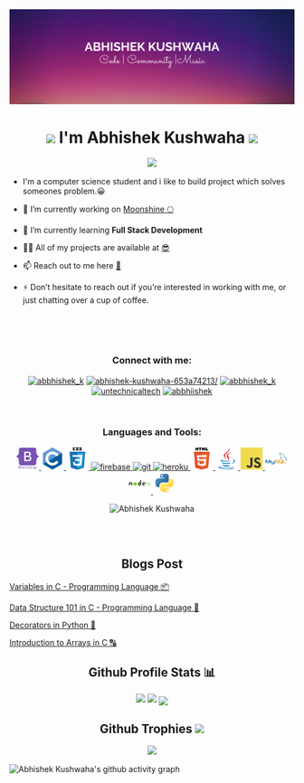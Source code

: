 <img src="./profileheader.png">

<h1 align="center"> <img src="https://c.tenor.com/HO7EBVsu04oAAAAi/pikachu-pokemon.gif" width="50"> I'm Abhishek Kushwaha <img src="https://cdn.discordapp.com/emojis/852778687958482944.gif?v=1" width="50"></h1>
<p align="center">
  <img src="https://readme-typing-svg.herokuapp.com?color=00FFFF&width=380&height=45&lines=UG+at+JIS+UNIVERSITY;GDSC+Lead+22;Discord+Bot+Developer;Full+Stack+Developer;Open-Source+Enthusiast;Nice+To+Meet+You+...;&center=true">
  </p>





- I'm a computer science student and i like to build project which solves someones problem.😀

- 🔭 I’m currently working on [Moonshine 🌕](https://github.com/Abbhiishek/Moonshine/)

- 🌱 I’m currently learning **Full Stack Development**

- 👨‍💻 All of my projects are available at [😎](https://github.com/Abbhiishek)

- 📫 Reach out to me here **[📧](abhishekkushwaha1479@gmail.com)**

- ⚡ Don’t hesitate to reach out if you’re interested in working with me, or just chatting over a cup of coffee.

<br>
<br>
<br>

<h3  align="center">Connect with me:</h3>
<p  align="center">
<a href="https://twitter.com/abbhishek_k" target="blank"><img align="center" src="https://raw.githubusercontent.com/rahuldkjain/github-profile-readme-generator/master/src/images/icons/Social/twitter.svg" alt="abbhishek_k" height="30" width="40" /></a>
<a href="https://linkedin.com/in/abhishek-kushwaha-653a74213/" target="blank"><img align="center" src="https://raw.githubusercontent.com/rahuldkjain/github-profile-readme-generator/master/src/images/icons/Social/linked-in-alt.svg" alt="abhishek-kushwaha-653a74213/" height="30" width="40" /></a>
<a href="https://instagram.com/abbhishek_k" target="blank"><img align="center" src="https://raw.githubusercontent.com/rahuldkjain/github-profile-readme-generator/master/src/images/icons/Social/instagram.svg" alt="abbhishek_k" height="30" width="40" /></a>
<a href="https://www.youtube.com/c/untechnicaltech" target="blank"><img align="center" src="https://raw.githubusercontent.com/rahuldkjain/github-profile-readme-generator/master/src/images/icons/Social/youtube.svg" alt="untechnicaltech" height="30" width="40" /></a>
<a href="https://www.leetcode.com/abbhiishek" target="blank"><img align="center" src="https://raw.githubusercontent.com/rahuldkjain/github-profile-readme-generator/master/src/images/icons/Social/leet-code.svg" alt="abbhiishek" height="30" width="40" /></a>



</p>
<br>


<h3 align="center">Languages and Tools:</h3>
<p align="center"><a href="https://getbootstrap.com" target="_blank"> <img src="https://raw.githubusercontent.com/devicons/devicon/master/icons/bootstrap/bootstrap-plain-wordmark.svg" alt="bootstrap" width="40" height="40"/> </a> <a href="https://www.cprogramming.com/" target="_blank"> <img src="https://raw.githubusercontent.com/devicons/devicon/master/icons/c/c-original.svg" alt="c" width="40" height="40"/> </a> <a href="https://www.w3schools.com/css/" target="_blank"> <img src="https://raw.githubusercontent.com/devicons/devicon/master/icons/css3/css3-original-wordmark.svg" alt="css3" width="40" height="40"/> </a> <a href="https://firebase.google.com/" target="_blank"> <img src="https://www.vectorlogo.zone/logos/firebase/firebase-icon.svg" alt="firebase" width="40" height="40"/> </a> <a href="https://git-scm.com/" target="_blank"> <img src="https://www.vectorlogo.zone/logos/git-scm/git-scm-icon.svg" alt="git" width="40" height="40"/> </a> <a href="https://heroku.com" target="_blank"> <img src="https://www.vectorlogo.zone/logos/heroku/heroku-icon.svg" alt="heroku" width="40" height="40"/> </a> <a href="https://www.w3.org/html/" target="_blank"> <img src="https://raw.githubusercontent.com/devicons/devicon/master/icons/html5/html5-original-wordmark.svg" alt="html5" width="40" height="40"/> </a> <a href="https://www.java.com" target="_blank"> <img src="https://raw.githubusercontent.com/devicons/devicon/master/icons/java/java-original.svg" alt="java" width="40" height="40"/> </a> <a href="https://developer.mozilla.org/en-US/docs/Web/JavaScript" target="_blank"> <img src="https://raw.githubusercontent.com/devicons/devicon/master/icons/javascript/javascript-original.svg" alt="javascript" width="40" height="40"/> </a> <a href="https://www.mysql.com/" target="_blank"> <img src="https://raw.githubusercontent.com/devicons/devicon/master/icons/mysql/mysql-original-wordmark.svg" alt="mysql" width="40" height="40"/> </a> <a href="https://nodejs.org" target="_blank"> <img src="https://raw.githubusercontent.com/devicons/devicon/master/icons/nodejs/nodejs-original-wordmark.svg" alt="nodejs" width="40" height="40"/> </a> <a href="https://www.python.org" target="_blank"> <img src="https://raw.githubusercontent.com/devicons/devicon/master/icons/python/python-original.svg" alt="python" width="40" height="40"/> </a> 

<br>
<p align="center"> <img src="https://komarev.com/ghpvc/?username=Abbhiishek&label=Stalker%20Count&color=0e75b6&style=flat" alt="Abhishek Kushwaha" /> </p>

<br>

<!--START_SECTION:activity-->

<!--END_SECTION:activity-->

<br>
<h2 align="center">Blogs Post</h2>

  
 [Variables in C - Programming Language 📦](https://abbhishek.hashnode.dev/variables-in-c-programming-language)
 
 [Data Structure 101 in C - Programming Language 📏](https://abbhishek.hashnode.dev/data-structure-101-in-c-programming-language)
 
 [Decorators in Python 🌼](https://dev.to/abbhiishek/decorators-in-python-cm7)
  
 [Introduction to Arrays in C 🔠](https://dev.to/abbhiishek/introduction-to-arrays-4d59)
 
  


  
  
  
<div align="center">
    <h2>Github Profile Stats 📊</h2>
    <img width="48%" src="https://github-readme-stats.vercel.app/api?username=abbhiishek&show_icons=true&theme=tokyonight" />
  <img width="48%" src="https://github-readme-streak-stats.herokuapp.com/?user=abbhiishek&theme=tokyonight" /img>  
  <img align="center" src="https://github-readme-stats.vercel.app/api/top-langs/?username=abbhiishek&theme=radical&show_icons=true" />
    <h2>Github Trophies <img src="https://cdn.discordapp.com/emojis/866705355684577290.png?v=1" width="30px"></h2>
    <img src="https://github-profile-trophy.vercel.app/?username=abbhiishek&theme=onedark&no-frame=true&no-bg=true&theme=discord">
</div>




![Abhishek Kushwaha's github activity graph](https://activity-graph.herokuapp.com/graph?username=Abbhiishek&theme=react-dark)


